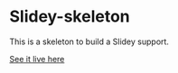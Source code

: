 Slidey-skeleton
===============

This is a skeleton to build a Slidey support.

[See it live here](https://gregwar.github.io/slidey-skeleton/)

